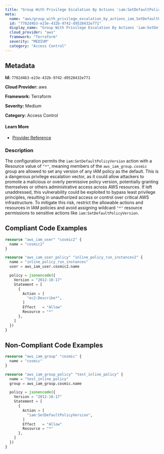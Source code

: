 ```yaml
---
title: "Group With Privilege Escalation By Actions 'iam:SetDefaultPolicyVersion'"
meta:
  name: "aws/group_with_privilege_escalation_by_actions_iam_SetDefaultPolicyVersion"
  id: "7782d4b3-e23e-432b-9742-d9528432e771"
  display_name: "Group With Privilege Escalation By Actions 'iam:SetDefaultPolicyVersion'"
  cloud_provider: "aws"
  framework: "Terraform"
  severity: "MEDIUM"
  category: "Access Control"
---
```

## Metadata

**Id:** `7782d4b3-e23e-432b-9742-d9528432e771`

**Cloud Provider:** aws

**Framework:** Terraform

**Severity:** Medium

**Category:** Access Control

#### Learn More

 - [Provider Reference](https://registry.terraform.io/providers/hashicorp/aws/latest/docs/resources/iam_group_policy#policy)

### Description

 The configuration permits the `iam:SetDefaultPolicyVersion` action with a Resource value of `"*"`, meaning members of the `aws_iam_group.cosmic` group are allowed to set any version of any IAM policy as the default. This is a dangerous privilege escalation vector, as it could allow attackers to promote a malicious or overly permissive policy version, potentially granting themselves or others administrative access across AWS resources. If left unaddressed, this vulnerability could be exploited to bypass least privilege principles, resulting in unauthorized access or control over critical AWS infrastructure. To mitigate this risk, restrict the allowable actions and resources in IAM policies and avoid assigning wildcard `"*"` resource permissions to sensitive actions like `iam:SetDefaultPolicyVersion`.


## Compliant Code Examples
```terraform
resource "aws_iam_user" "cosmic2" {
  name = "cosmic2"
}

resource "aws_iam_user_policy" "inline_policy_run_instances2" {
  name = "inline_policy_run_instances"
  user = aws_iam_user.cosmic2.name

  policy = jsonencode({
    Version = "2012-10-17"
    Statement = [
      {
        Action = [
          "ec2:Describe*",
        ]
        Effect   = "Allow"
        Resource = "*"
      },
    ]
  })
}

```
## Non-Compliant Code Examples
```terraform
resource "aws_iam_group" "cosmic" {
  name = "cosmic"
}

resource "aws_iam_group_policy" "test_inline_policy" {
  name = "test_inline_policy"
  group = aws_iam_group.cosmic.name

  policy = jsonencode({
    Version = "2012-10-17"
    Statement = [
      {
        Action = [
          "iam:SetDefaultPolicyVersion",
        ]
        Effect   = "Allow"
        Resource = "*"
      },
    ]
  })
}


```